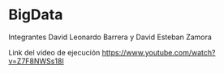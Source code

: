# BigData

Integrantes David Leonardo Barrera y David Esteban Zamora

Link del video de ejecución https://www.youtube.com/watch?v=Z7F8NWSs18I
